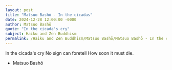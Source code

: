 ```yaml
---
layout: post
title: "Matsuo Bashō - In the cicadas"
date: 2024-12-28 12:00:00 -0000
author: Matsuo Bashō
quote: "In the cicada's cry"
subject: Haiku and Zen Buddhism
permalink: /Haiku and Zen Buddhism/Matsuo Bashō/Matsuo Bashō - In the cicadas
---
```


In the cicada's cry
No sign can foretell
How soon it must die.

- Matsuo Bashō
